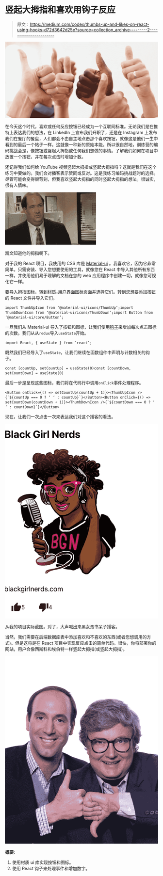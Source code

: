 # 竖起大拇指和喜欢用钩子反应

> 原文：<https://medium.com/codex/thumbs-up-and-likes-on-react-using-hooks-d72d3642d25e?source=collection_archive---------2----------------------->

![](img/3c207eca8541aa18a9cd9591a1a92b32.png)

在今天这个时代，喜欢或任何反应按钮已经成为一个互联网标准。无论我们是在推特上表达我们的想法，在 LinkedIn 上宣布我们升职了，还是在 Instagram 上发布我们在餐厅的餐盘，人们都会不由自主地点击那个喜欢按钮，就像这是他们一生中看到的最后一个帖子一样。这就像一种新的原始本能。所以很自然地，训练营的编码挑战会是，像按钮或竖起大拇指或任何我们想做的事情。了解我们如何在项目中放置一个按钮，并在每次点击时增加计数。

还记得我们如何给 YouTube 视频竖起大拇指或竖起大拇指吗？这就是我们在这个练习中要做的。我们会对播客表示赞同或反对。这是我练习编码挑战题时的选择。尽管可能会变得很苛刻，但我喜欢竖起大拇指的同时竖起大拇指的想法。很诚实，很有人情味。

![](img/916a8626df93f56ac7542212d474aaeb.png)

凯文知道他的拇指朝下。

对于我的 React 项目，我使用的 CSS 库是 [Material-ui](https://mui.com/) 。我喜欢它，因为它非常简单。只需安装、导入您想要使用的工具，就像您在 React 中导入其他所有东西一样，并使用他们易于理解的文档在您的 web 应用程序中创建一切，就像您可视化它一样。

要导入拇指图标，转到[材质-用户界面图标](https://mui.com/components/material-icons/)页面并选择它们。转到您想要添加按钮的 React 文件并导入它们。

```
import ThumbUpIcon from ‘@material-ui/icons/ThumbUp’;import ThumbDownIcon from ‘@material-ui/icons/ThumbDown’;import Button from ‘@material-ui/core/Button’;
```

一旦我们从 Material-ui 导入了按钮和图标，让我们使用[钩子](https://reactjs.org/docs/hooks-intro.html)来增加每次点击图标的次数。我们从从`redux`导入`useState`开始。

```
import React, { useState } from ‘react’;
```

既然我们已经导入了`useState`，让我们继续在函数组件中声明与计数相关的钩子。

```
const [countUp, setCountUp] = useState(0)const [countDown, setCountDown] = useState(0)
```

最后一步是呈现这些图标，我们将在代码行中调用`onClick`事件处理程序。

```
<Button onClick={() => setCountUp(countUp + 1)}><ThumbUpIcon />{`${countUp === 0 ? ‘ ‘ : countUp}`}</Button><Button onClick={() => setCountDown(countDown + 1)}><ThumbDownIcon />{`${countDown === 0 ? ‘ ‘ : countDown}`}</Button>
```

现在，让我们一次点击一次来表达我们对这个播客的看法。

![](img/d6ed18a549831fee9376b5288b2b3aab.png)

从我的项目实际截图。对了，大声喊出来黑女孩书呆子播客。

当然，我们需要在后端数据库表中添加喜欢和不喜欢的东西(或者您想调用的方式)。但是这将是在 React 项目中实现反应点击的简单代码。很快，你将部署你的网站，用户会像西斯科和埃伯特一样竖起大拇指(或竖起大拇指)。

![](img/6d020b6e69902546da1fd541c49d1748.png)

**概要:**

1.  使用材质 ui 库实现按钮和图标。
2.  使用 React 钩子来处理事件和增加数字。